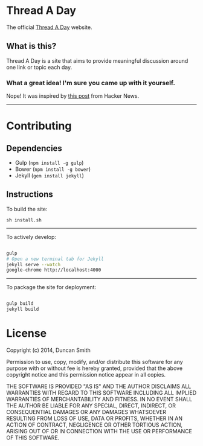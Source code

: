 # Thread A Day

The official [Thread A Day](http://threadaday.github.io) website.

## What is this?

Thread A Day is a site that aims to provide meaningful discussion around one link or topic each day.

### What a great idea! I'm sure you came up with it yourself.

Nope! It was inspired by [this post](https://news.ycombinator.com/item?id=7617434) from Hacker News.

---

# Contributing

## Dependencies

- Gulp (`npm install -g gulp`)
- Bower (`npm install -g bower`)
- Jekyll (`gem install jekyll`)

## Instructions

To build the site:

`sh install.sh`

---

To actively develop:

```bash

gulp
# Open a new terminal tab for Jekyll
jekyll serve --watch
google-chrome http://localhost:4000

```

---

To package the site for deployment:

```bash

gulp build
jekyll build

```

# License

Copyright (c) 2014, Duncan Smith

Permission to use, copy, modify, and/or distribute this software for any purpose with or without fee is hereby granted, provided that the above copyright notice and this permission notice appear in all copies.

THE SOFTWARE IS PROVIDED "AS IS" AND THE AUTHOR DISCLAIMS ALL WARRANTIES WITH REGARD TO THIS SOFTWARE INCLUDING ALL IMPLIED WARRANTIES OF MERCHANTABILITY AND FITNESS. IN NO EVENT SHALL THE AUTHOR BE LIABLE FOR ANY SPECIAL, DIRECT, INDIRECT, OR CONSEQUENTIAL DAMAGES OR ANY DAMAGES WHATSOEVER RESULTING FROM LOSS OF USE, DATA OR PROFITS, WHETHER IN AN ACTION OF CONTRACT, NEGLIGENCE OR OTHER TORTIOUS ACTION, ARISING OUT OF OR IN CONNECTION WITH THE USE OR PERFORMANCE OF THIS SOFTWARE.